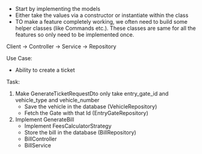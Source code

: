 - Start by implementing the models
- Either take the values via a constructor or instantiate within the class
- TO make a feature completely working, we often need to build some helper classes (like Commands etc.). These classes are
same for all the features so only need to be implemented once.

Client -> Controller -> Service -> Repository

Use Case:
- Ability to create a ticket

Task:
1. Make GenerateTicketRequestDto only take entry_gate_id and vehicle_type and vehicle_number
    - Save the vehicle in the database (VehicleRepository)
    - Fetch the Gate with that Id (EntryGateRepository)
2. Implement GenerateBill
    - Implement FeesCalculatorStrategy
    - Store the bill in the database (BillRepository)
    - BillController
    - BillService